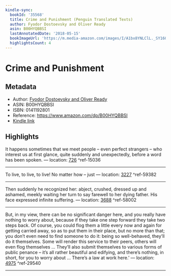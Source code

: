 ```yaml
---
kindle-sync:
  bookId: '35568'
  title: Crime and Punishment (Penguin Translated Texts)
  author: Fyodor Dostoevsky and Oliver Ready
  asin: B00HYQBBSI
  lastAnnotatedDate: '2018-05-15'
  bookImageUrl: 'https://m.media-amazon.com/images/I/A1bx8YNLClL._SY160.jpg'
  highlightsCount: 4
---
```

# Crime and Punishment
## Metadata
* Author: [Fyodor Dostoevsky and Oliver Ready](https://www.amazon.comundefined)
* ASIN: B00HYQBBSI
* ISBN: 0141192801
* Reference: https://www.amazon.com/dp/B00HYQBBSI
* [Kindle link](kindle://book?action=open&asin=B00HYQBBSI)

## Highlights
It happens sometimes that we meet people – even perfect strangers – who interest us at first glance, quite suddenly and unexpectedly, before a word has been spoken. — location: [726](kindle://book?action=open&asin=B00HYQBBSI&location=726) ^ref-15036

---
To live, to live, to live! No matter how – just — location: [3227](kindle://book?action=open&asin=B00HYQBBSI&location=3227) ^ref-59382

---
Then suddenly he recognized her: abject, crushed, dressed up and ashamed, meekly waiting her turn to say farewell to her dying father. His face expressed infinite suffering. — location: [3688](kindle://book?action=open&asin=B00HYQBBSI&location=3688) ^ref-58002

---
But, in my view, there can be no significant danger here, and you really have nothing to worry about, because if they take one step forward they take two steps back. Of course, you could flog them a little every now and again for getting carried away, so as to put them in their place, but no more than that; you don’t even need to find someone to do it: being so well-behaved, they’ll do it themselves. Some will render this service to their peers, others will even flog themselves … They’ll also submit themselves to various forms of public penance – it’s all rather beautiful and edifying, and there’s nothing, in short, for you to worry about … There’s a law at work here.’ — location: [4975](kindle://book?action=open&asin=B00HYQBBSI&location=4975) ^ref-29540

---
